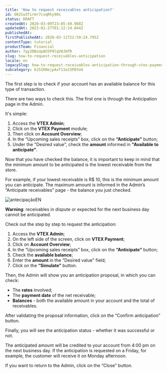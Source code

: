 ```yaml
---
title: 'How to request receivables anticipation?'
id: O82Cw3Tirmr7cxqRhy90s
status: DRAFT
createdAt: 2020-03-09T23:05:49.988Z
updatedAt: 2023-01-27T01:12:24.044Z
publishedAt: 
firstPublishedAt: 2020-03-11T22:59:24.795Z
contentType: tutorial
productTeam: Financial
author: 7qy2DBsUp8U5P9lqV0JHfR
slug: how-to-request-receivables-anticipation
locale: en
legacySlug: how-to-request-receivables-anticipation-through-vtex-payment
subcategory: 6J5IKNejpAxT1Ie23PDtU4
---
```


The first step is to check if your account has an available balance for this type of transaction.

There are two ways to check this. The first one is through the Anticipation page in the Admin.

It's simple:

1. Access the __VTEX Admin__;
2. Click on the __VTEX Payment__ module;
3. Then click on __Account Overview__;
4. In the “Upcoming sales receipts” box, click on the __“Anticipate”__ button;
5. Under the "Desired value", check the __amount__ informed in __"Available to anticipate"__.

Now that you have checked the balance, it is important to keep in mind that the minimum amount to be anticipated is the lowest receivable from the store.

For example, if your lowest receivable is R$ 10, this is the minimum amount you can anticipate. The maximum amount is informed in the Admin’s “Anticipate receivables” page - the balance you just checked.

![antecipaçãoEN](//images.ctfassets.net/alneenqid6w5/655LHSr6GS2RpCvCKYfAup/bade73d74e819b410247130a7662df03/image.png_h_250)

<div class="alert alert-info">
<strong>Warning</strong>: receivables in dispute or expected for the next business day cannot be anticipated.
</div>

Check out the step by step to request the anticipation:

1. Access the __VTEX Admin__;
2. On the left side of the screen, click on __VTEX Payment__;
3. Click on __Account Overview__;
4. In the “Upcoming sales receipts” box, click on the __“Anticipate”__ button;
5. Check the __available balance__;
6. Enter the __amount__ in the "Desired value" field;
7. Click on the __“Simulate”__ button.

Then, the Admin will show you an anticipation proposal, in which you can check:

- The __rates__ involved;
- The __payment date__ of the net receivable;
- __Balances__ - both the available amount in your account and the total of receivables.

After validating the proposal information, click on the “Confirm anticipation” button.

Finally, you will see the anticipation status - whether it was successful or not.

The anticipated amount will be credited to your account from 4:00 pm on the next business day. If the anticipation is requested on a Friday, for example, the customer will receive it on Monday afternoon.

If you want to return to the Admin, click on the “Close” button.
